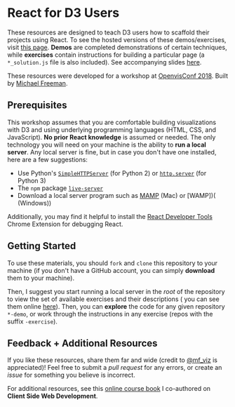 # React for D3 Users
These resources are designed to teach D3 users how to scaffold their projects using React. To see the hosted versions of these demos/exercises, visit [this page](http://mfviz.com/react-d3). **Demos** are completed demonstrations of certain techniques, while **exercises** contain instructions for building a particular page (a `*_solution.js` file is also included). See accompanying slides [here](https://docs.google.com/presentation/d/1x2Wz56-3FfZpwi5gEuppMWQmotj1MoTYXCqbkKm4aAc/edit?usp=sharing).

These resources were developed for a workshop at
<a href="http://www.openvisconf.com/" target="_blank">OpenvisConf 2018</a>. Built by <a href="http://mfviz.com" target="_blank">Michael Freeman</a>.

## Prerequisites
This workshop assumes that you are comfortable building visualizations with D3 and using underlying programming languages (HTML, CSS, and JavaScript). **No prior React knowledge** is assumed or needed. The only technology you will need on your machine is the ability to **run a local server**. Any local server is fine, but in case you don't have one installed, here are a few suggestions:


- Use Python's [`SimpleHTTPServer`](https://docs.python.org/2/library/simplehttpserver.html) (for Python 2) or [`http.server`](https://docs.python.org/3/library/http.server.html) (for Python 3)
- The `npm` package [`live-server`](https://www.npmjs.com/package/live-server)
- Download a local server program such as [MAMP](https://www.mamp.info/en/) (Mac) or [WAMP])( (Windows))

Additionally, you may find it helpful to install the [React Developer Tools](https://chrome.google.com/webstore/detail/react-developer-tools/fmkadmapgofadopljbjfkapdkoienihi?hl=en) Chrome Extension for debugging React.

## Getting Started
To use these materials, you should `fork` and `clone` this repository to your machine (if you don't have a GitHub account, you can simply **download** them to your machine). 

Then, I suggest you start running a local server in the _root_ of the repository to view the set of available exercises and their descriptions ( you can see them online [here](http://mfviz.com/react-d3)). Then, you can **explore** the code for any given repository `*-demo`, or work through the instructions in any exercise (repos with the suffix `-exercise`). 

## Feedback + Additional Resources
If you like these resources, share them far and wide (credit to [@mf_viz](https://twitter.com/mf_viz) is appreciated)! Feel free to submit a _pull request_ for any errors, or create an _issue_ for something you believe is incorrect.

For additional resources, see this [online course book](http://info343.github.io/) I co-authored on **Client Side Web Development**.



